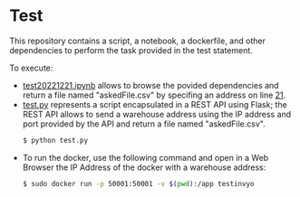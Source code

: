 # Test
This repository contains a script, a notebook, a dockerfile, and other dependencies to perform the task provided in the test statement.

To execute:
- [test20221221.ipynb](https://github.com/BerririAmal/invyo/blob/master/test20221221.ipynb) allows to browse the povided dependencies and return a file named "askedFile.csv" by specifing an address on line [21](https://github.com/BerririAmal/invyo/blob/master/test20221221.ipynb#L21).
- [test.py](https://github.com/BerririAmal/invyo/blob/master/test.py) represents a script encapsulated in a REST API using Flask; the REST API allows to send a warehouse address using the IP address and port provided by the API and return a file named "askedFile.csv".
    ```sh
    $ python test.py
    ```
- To run the docker, use the following command and open in a Web Browser the IP Address of the docker with a warehouse address:
    ```sh
    $ sudo docker run -p 50001:50001 -v $(pwd):/app testinvyo
    ```